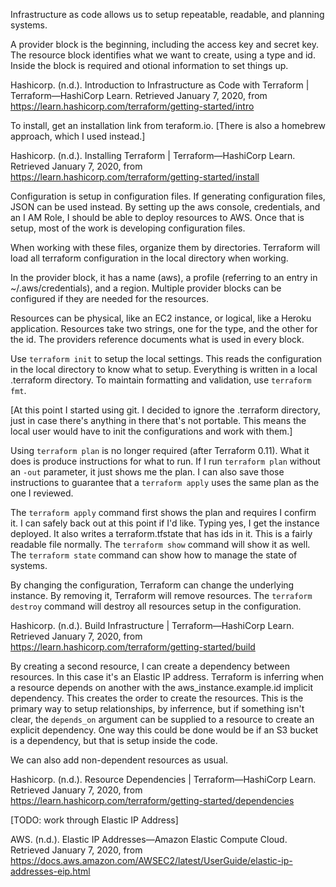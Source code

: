 Infrastructure as code allows us to setup repeatable, readable, and planning systems.

A provider block is the beginning, including the access key and secret key. The resource block identifies what we want to create, using a type and id. Inside the block is required and otional information to set things up.

Hashicorp. (n.d.). Introduction to Infrastructure as Code with Terraform | Terraform—HashiCorp Learn. Retrieved January 7, 2020, from https://learn.hashicorp.com/terraform/getting-started/intro

To install, get an installation link from teraform.io. [There is also a homebrew approach, which I used instead.]

Hashicorp. (n.d.). Installing Terraform | Terraform—HashiCorp Learn. Retrieved January 7, 2020, from https://learn.hashicorp.com/terraform/getting-started/install

Configuration is setup in configuration files. If generating configuration files, JSON can be used instead. By setting up the aws console, credentials, and an I AM Role, I should be able to deploy resources to AWS. Once that is setup, most of the work is developing configuration files.

When working with these files, organize them by directories. Terraform will load all terraform configuration in the local directory when working.

In the provider block, it has a name (aws), a profile (referring to an entry in ~/.aws/credentials), and a region. Multiple provider blocks can be configured if they are needed for the resources.

Resources can be physical, like an EC2 instance, or logical, like a Heroku application. Resources take two strings, one for the type, and the other for the id. The providers reference documents what is used in every block.

Use `terraform init` to setup the local settings. This reads the configuration in the local directory to know what to setup. Everything is written in a local .terraform directory. To maintain formatting and validation, use `terraform fmt`.

[At this point I started using git. I decided to ignore the .terraform directory, just in case there's anything in there that's not portable. This means the local user would have to init the configurations and work with them.]

Using `terraform plan` is no longer required (after Terraform 0.11). What it does is produce instructions for what to run. If I run `terraform plan` without an `-out` parameter, it just shows me the plan. I can also save those instructions to guarantee that a `terraform apply` uses the same plan as the one I reviewed.

The `terraform apply` command first shows the plan and requires I confirm it. I can safely back out at this point if I'd like. Typing yes, I get the instance deployed. It also writes a terraform.tfstate that has ids in it. This is a fairly readable file normally. The `terraform show` command will show it as well. The `terraform state` command can show how to manage the state of systems.

By changing the configuration, Terraform can change the underlying instance. By removing it, Terraform will remove resources. The `terraform destroy` command will destroy all resources setup in the configuration.

Hashicorp. (n.d.). Build Infrastructure | Terraform—HashiCorp Learn. Retrieved January 7, 2020, from https://learn.hashicorp.com/terraform/getting-started/build

By creating a second resource, I can create a dependency between resources. In this case it's an Elastic IP address. Terraform is inferring when a resource depends on another with the aws_instance.example.id implicit dependency. This creates the order to create the resources. This is the primary way to setup relationships, by inferrence, but if something isn't clear, the `depends_on` argument can be supplied to a resource to create an explicit dependency. One way this could be done would be if an S3 bucket is a dependency, but that is setup inside the code.

We can also add non-dependent resources as usual.

Hashicorp. (n.d.). Resource Dependencies | Terraform—HashiCorp Learn. Retrieved January 7, 2020, from https://learn.hashicorp.com/terraform/getting-started/dependencies

[TODO: work through Elastic IP Address]

AWS. (n.d.). Elastic IP Addresses—Amazon Elastic Compute Cloud. Retrieved January 7, 2020, from https://docs.aws.amazon.com/AWSEC2/latest/UserGuide/elastic-ip-addresses-eip.html

